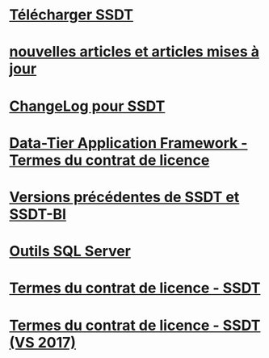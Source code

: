 # [Télécharger SSDT](download-sql-server-data-tools-ssdt.md)
# [nouvelles articles et articles mises à jour](new-updated-ssdt.md)
# [ChangeLog pour SSDT](changelog-for-sql-server-data-tools-ssdt.md)
# [Data-Tier Application Framework - Termes du contrat de licence](data-tier-application-framework-license-terms.md)
# [Versions précédentes de SSDT et SSDT-BI](previous-releases-of-sql-server-data-tools-ssdt-and-ssdt-bi.md)
# [Outils SQL Server](sql-server-tools.md)
# [Termes du contrat de licence - SSDT](sql-server-data-tools-license-terms.md)
# [Termes du contrat de licence - SSDT (VS 2017)](sql-server-data-tools-license-terms-vs2017.md)
